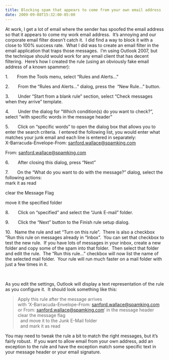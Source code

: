 ```yaml
---
title: Blocking spam that appears to come from your own email address
date: 2009-09-08T15:32:00-05:00
---
```

At work, I get a lot of email where the sender has spoofed the email address so that it appears to come my work email address.  It’s annoying and our corporate email filter doesn’t catch it.  I did find a way to block it with a close to 100% success rate.  What I did was to create an email filter in the email application that traps those messages.  I’m using Outlook 2007, but the technique should would work for any email client that has decent filtering.  Here’s how I created the rule (using an obviously fake email address of a known spammer):</p> 

<span><span>1.<span>       </span></span></span>From the Tools menu, select “Rules and Alerts…”

<span><span>2.<span>       </span></span></span>From the “Rules and Alerts…” dialog, press the  “New Rule…” button.

<span><span>3.<span>       </span></span></span>Under “Start from a blank rule” section, select “Check messages when they arrive” template.

<span><span>4.<span>       </span></span></span>Under the dialog for “Which condition(s) do you want to check?”, select &#8220;with specific words in the message header&#8221;

<span><span>5.<span>       </span></span></span>Click on “specific words” to open the dialog box that allows you to enter the search criteria.  I entered the following list, you would enter what matches your junk email and each line is entered in separately:  
X-Barracuda-Envelope-From: sanford.wallace@spamking.com

From: <sanford.wallace@spamking.com>

<span><span>6.<span>       </span></span></span>After closing this dialog, press “Next”

<span><span>7.<span>       </span></span></span>On the “What do you want to do with the message?” dialog, select the following actions:  
mark it as read

clear the Message Flag

move it the specified folder

<span><span>8.<span>       </span></span></span>Click on &#8220;specified&#8221; and select the &#8220;Junk E-mail&#8221; folder.

<span><span>9.<span>       </span></span></span>Click the “Next” button to the Finish rule setup dialog.

<span><span>10.<span>   </span></span></span>Name the rule and set &#8220;Turn on this rule&#8221;.  There is also a checkbox “Run this rule on messages already in “Inbox”.  You can set that checkbox to test the new rule.  If you have lots of messages in your inbox, create a new folder and copy some of the spam into that folder.  Then select that folder and edit the rule.  The “Run this rule…” checkbox will now list the name of the selected mail folder.  Your rule will run much faster on a mail folder with just a few times in it.

 </p> 

As you edit the settings, Outlook will display a text representation of the rule as you configure it.  It should look something like this:</p> </p> 

> Apply this rule after the message arrives  
> with ‘X-Barracuda-Envelope-From: sanford.wallace@spamking.com or From: <sanford.wallace@spamking.com>‘ in the message header  
> clear the message flag  
>   and move it to the Junk E-Mail folder  
>   and mark it as read</p> </p> 

You may need to tweak the rule a bit to match the right messages, but it’s fairly robust.  If you want to allow email from your own address, add an exception to the rule and have the exception match some specific text in your message header or your email signature.
